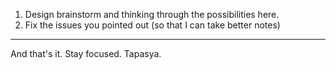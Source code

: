 1. Design brainstorm and thinking through the possibilities here.
2. Fix the issues you pointed out (so that I can take better notes)

---

And that's it. Stay focused. Tapasya.